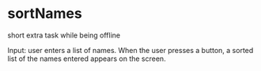 # sortNames
short extra task while being offline

Input: user enters a list of names.
When the user presses a button, a sorted list of the names entered appears on the screen.
